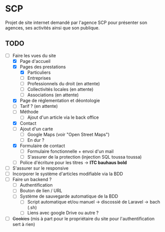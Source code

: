 # SCP

Projet de site internet demandé par l'agence SCP pour présenter son agences, ses activités ainsi que son publique.

## TODO

- [ ] Faire les vues du site
  - [x] Page d'accueil
  - [x] Pages des prestations
    - [x] Particuliers
    - [ ] Entreprises
    - [ ] Professionnels du droit (en attente)
    - [ ] Collectivités locales (en attente)
    - [ ] Associations (en attente)
  - [x] Page de réglementation et déontologie
  - [ ] Tarif ? (en attente)
  - [ ] Méthode
    - [ ] Ajout d'un article via le back office
  - [x] Contact
  - [ ] Ajout d'un carte
    - [ ]  Google Maps (voir "Open Street Maps")
    - [ ]  En dur ?
  - [x] Formulaire de contact
    - [ ] Formulaire fonctionnelle + envoi d'un mail
    - [ ] S'assurer de la protection (injection SQL toussa toussa)
  - [ ] Police d'écriture pour les titres -> **ITC bauhaus bold**
- [ ] S'assurer sur le responsive
- [ ] Incorporer le système d'articles modifiable via la BDD
- [ ] Faire un backend ?
  - [ ] Authentification
  - [ ] Bouton de lien / URL
  - [ ] Système de sauvegarde automatique de la BDD
    - [ ] Script automatique et/ou manuel -> discossié de Laravel  -> bach (.sh)
    - [ ] Liens avec google Drive ou autre ?
- [ ] ~~Cookies~~ (mis à part pour le propriétaire du site pour l'authentification sert à rien)
